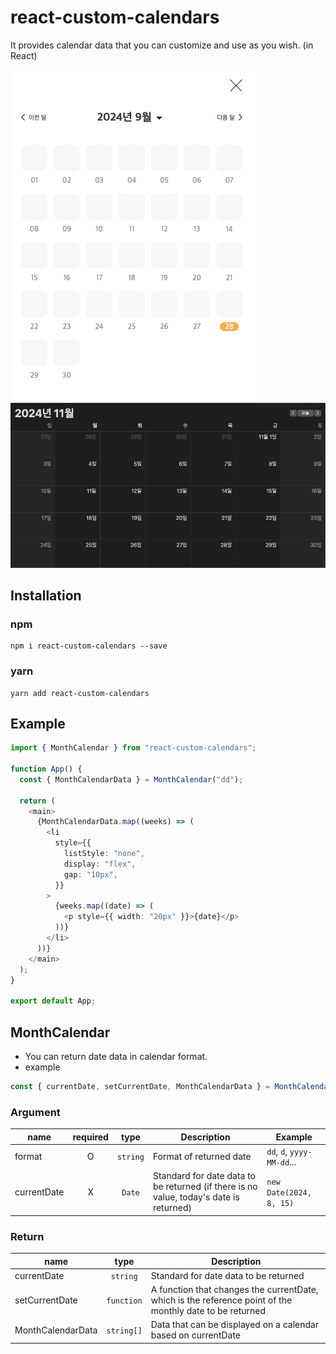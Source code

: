 # react-custom-calendars

It provides calendar data that you can customize and use as you wish. (in React)

![alt text](README_EX_2.png)
![alt text](README_EX_1.png)

## Installation

### npm

```
npm i react-custom-calendars --save
```

### yarn

```
yarn add react-custom-calendars
```

## Example

```typescript
import { MonthCalendar } from "react-custom-calendars";

function App() {
  const { MonthCalendarData } = MonthCalendar("dd");

  return (
    <main>
      {MonthCalendarData.map((weeks) => (
        <li
          style={{
            listStyle: "none",
            display: "flex",
            gap: "10px",
          }}
        >
          {weeks.map((date) => (
            <p style={{ width: "20px" }}>{date}</p>
          ))}
        </li>
      ))}
    </main>
  );
}

export default App;
```

## MonthCalendar

- You can return date data in calendar format.
- example

```typescript
const { currentDate, setCurrentDate, MonthCalendarData } = MonthCalendar("dd");
```

### Argument

| name        | required |   type   | Description                                                                            | Example                    |
| ----------- | :------: | :------: | -------------------------------------------------------------------------------------- | -------------------------- |
| format      |    O     | `string` | Format of returned date                                                                | `dd`, `d`, `yyyy-MM-dd`... |
| currentDate |    X     |  `Date`  | Standard for date data to be returned (if there is no value, today's date is returned) | `new Date(2024, 8, 15)`    |

### Return

| name              |    type    | Description                                                                                              |
| ----------------- | :--------: | -------------------------------------------------------------------------------------------------------- |
| currentDate       |  `string`  | Standard for date data to be returned                                                                    |
| setCurrentDate    | `function` | A function that changes the currentDate, which is the reference point of the monthly date to be returned |
| MonthCalendarData | `string[]` | Data that can be displayed on a calendar based on currentDate                                            |
